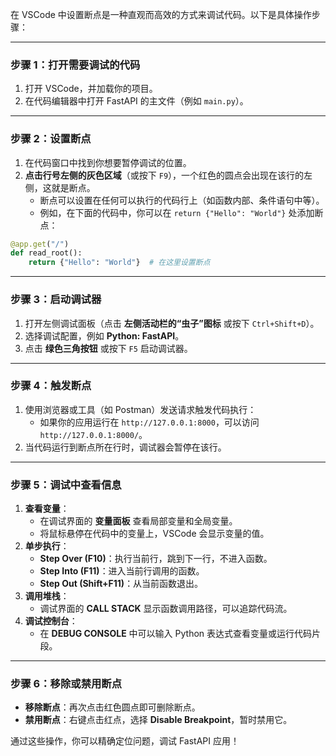 在 VSCode 中设置断点是一种直观而高效的方式来调试代码。以下是具体操作步骤：

---

### **步骤 1：打开需要调试的代码**
1. 打开 VSCode，并加载你的项目。
2. 在代码编辑器中打开 FastAPI 的主文件（例如 `main.py`）。

---

### **步骤 2：设置断点**
1. 在代码窗口中找到你想要暂停调试的位置。
2. **点击行号左侧的灰色区域**（或按下 `F9`），一个红色的圆点会出现在该行的左侧，这就是断点。
   - 断点可以设置在任何可以执行的代码行上（如函数内部、条件语句中等）。
   - 例如，在下面的代码中，你可以在 `return {"Hello": "World"}` 处添加断点：

```python
@app.get("/")
def read_root():
    return {"Hello": "World"}  # 在这里设置断点
```

---

### **步骤 3：启动调试器**
1. 打开左侧调试面板（点击 **左侧活动栏的“虫子”图标** 或按下 `Ctrl+Shift+D`）。
2. 选择调试配置，例如 **Python: FastAPI**。
3. 点击 **绿色三角按钮** 或按下 `F5` 启动调试器。

---

### **步骤 4：触发断点**
1. 使用浏览器或工具（如 Postman）发送请求触发代码执行：
   - 如果你的应用运行在 `http://127.0.0.1:8000`，可以访问 `http://127.0.0.1:8000/`。
2. 当代码运行到断点所在行时，调试器会暂停在该行。

---

### **步骤 5：调试中查看信息**
1. **查看变量**：
   - 在调试界面的 **变量面板** 查看局部变量和全局变量。
   - 将鼠标悬停在代码中的变量上，VSCode 会显示变量的值。
2. **单步执行**：
   - **Step Over (F10)**：执行当前行，跳到下一行，不进入函数。
   - **Step Into (F11)**：进入当前行调用的函数。
   - **Step Out (Shift+F11)**：从当前函数退出。
3. **调用堆栈**：
   - 调试界面的 **CALL STACK** 显示函数调用路径，可以追踪代码流。
4. **调试控制台**：
   - 在 **DEBUG CONSOLE** 中可以输入 Python 表达式查看变量或运行代码片段。

---

### **步骤 6：移除或禁用断点**
- **移除断点**：再次点击红色圆点即可删除断点。
- **禁用断点**：右键点击红点，选择 **Disable Breakpoint**，暂时禁用它。

通过这些操作，你可以精确定位问题，调试 FastAPI 应用！